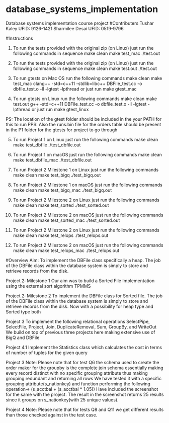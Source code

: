 # database_systems_implementation
 Database systems implementation course project
#Contributers
Tushar Kaley UFID: 9126-1421
Sharmilee Desai UFID: 0519-9796

#Instructions
1. To run the tests provided with the original zip (on Linux) just run the following commands in sequence 
make clean
make test_mac
./test.out


2. To run the tests provided with the original zip (on Linux) just run the following commands in sequence 
make clean
make test.out
./test.out

3. To run gtests on Mac OS run the following commands
make clean
make test_mac
clang++ -std=c++11 -stdlib=libc++ DBFile_test.cc -o  dbfile_test.o -ll -lgtest -lpthread
or 
just run make gtest_mac

4. To run gtests on Linux run the following commands
make clean
make test.out
g++ -std=c++11 DBFile_test.cc -o  dbfile_test.o -ll -lgtest -lpthread
or
just run make gtest_linux

PS: The location of the gtest folder should be included in the your PATH for this to run
PPS: Also the runs.bin file for the orders table should be present in the P1 folder for the gtests for project to go through

5. To run Project 1 on Linux just run the following commands
make clean
make test_dbfile
./test_dbfile.out

6.  To run Project 1 on macOS just run the following commands
make clean
make test_dbfile_mac
./test_dbfile.out

7. To run Project 2 Milestone 1 on Linux just run the following commands
make clean
make test_bigq
./test_bigq.out

8.  To run Project 2 Milestone 1 on macOS just run the following commands
make clean
make test_bigq_mac
./test_bigq.out

7. To run Project 2 Milestone 2 on Linux just run the following commands
make clean
make test_sorted
./test_sorted.out

8.  To run Project 2 Milestone 2 on macOS just run the following commands
make clean
make test_sorted_mac
./test_sorted.out

9. To run Project 2 Milestone 2 on Linux just run the following commands
make clean
make test_relops
./test_relops.out

10.  To run Project 2 Milestone 2 on macOS just run the following commands
make clean
make test_relops_mac
./test_relops.out

#Overview
Aim: To implement the DBFile class specifically a heap. 
The job of the DBFile class within the database system is simply to store and retrieve records from the disk.

Project 2: Milestone 1
Our aim was to build a Sorted File Implementation using the external sort algorithm TPMMS

Project 2: Milestone 2
To implement the DBFile class for Sorted file. 
The job of the DBFile class within the database system is simply to store and retrieve records from the disk.
Now with a possibility for heap type and Sorted type both

Project 3
To implement the following relational operations
SelectPipe, SelectFile, Project, Join, DuplicateRemoval, Sum, GroupBy, and WriteOut
We build on top of previous three projects here making extensive use of BigQ and DBFile

Project 4.1
Implement the Statistics class which calculates the cost in terms of number of tuples for the given query


Project 3 Note:
Please note that for test Q6 the schema used to create the order maker for the groupby is the complete join schema 
essentially making every record distinct with no specific grouping attribute thus making grouping redundant and returning all rows
We have tested it with a specific grouping attribute(s_nationkey) and function performing the following operation-> (s_acctbal + (s_acctbal * 1.05)) 
Have included the screenshot for the same with the project.
The result in the screenshot returns 25 results since it groups on s_nationkey(with 25 unique values).

Project 4 Note:
Please note that for tests Q8 and Q11 we get different results than those checked against in the test case.

